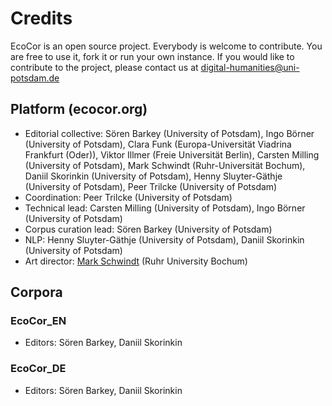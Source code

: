 # Credits

EcoCor is an open source project. Everybody is welcome to contribute. You are free to use it, fork it or run your own instance. If you would like to contribute to the project, please contact us at [digital-humanities@uni-potsdam.de](mailto:digital-humanities@uni-potsdam.de)

## Platform (ecocor.org)
* Editorial collective: Sören Barkey (University of Potsdam), Ingo Börner (University of Potsdam), Clara Funk (Europa-Universität Viadrina Frankfurt (Oder)), Viktor Illmer (Freie Universität Berlin), Carsten Milling (University of Potsdam), Mark Schwindt (Ruhr-Universität Bochum), Daniil Skorinkin (University of Potsdam), Henny Sluyter-Gäthje (University of Potsdam), Peer Trilcke (University of Potsdam)
* Coordination: Peer Trilcke (University of Potsdam)
* Technical lead: Carsten Milling (University of Potsdam), Ingo Börner (University of Potsdam)
* Corpus curation lead: Sören Barkey (University of Potsdam)
* NLP: Henny Sluyter-Gäthje (University of Potsdam), Daniil Skorinkin (University of Potsdam)
* Art director: [Mark Schwindt](https://www.markschwindt.com/) (Ruhr University Bochum)

## Corpora

### EcoCor_EN
* Editors: Sören Barkey, Daniil Skorinkin

### EcoCor_DE
* Editors: Sören Barkey, Daniil Skorinkin